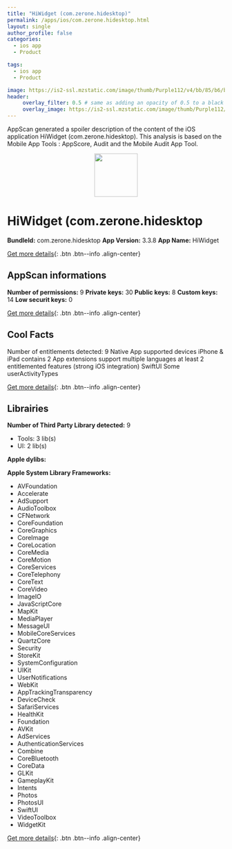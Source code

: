 ```yaml
---
title: "HiWidget (com.zerone.hidesktop)"
permalink: /apps/ios/com.zerone.hidesktop.html
layout: single
author_profile: false
categories: 
  - ios app 
  - Product 

tags: 
  - ios app 
  - Product 

image: https://is2-ssl.mzstatic.com/image/thumb/Purple112/v4/bb/85/b6/bb85b652-ee6b-8d31-9a9f-b4f0c156113a/AppIcon-0-1x_U007emarketing-0-7-0-sRGB-85-220.png/512x512bb.jpg
header: 
     overlay_filter: 0.5 # same as adding an opacity of 0.5 to a black background
     overlay_image: https://is2-ssl.mzstatic.com/image/thumb/Purple112/v4/bb/85/b6/bb85b652-ee6b-8d31-9a9f-b4f0c156113a/AppIcon-0-1x_U007emarketing-0-7-0-sRGB-85-220.png/512x512bb.jpg
---
```

AppScan generated a spoiler description of the content of the iOS application HiWidget (com.zerone.hidesktop). This analysis is based on the Mobile App Tools : AppScore, Audit and the Mobile Audit App Tool.

  
  
<div style="text-align: center;"><img src="https://is2-ssl.mzstatic.com/image/thumb/Purple112/v4/bb/85/b6/bb85b652-ee6b-8d31-9a9f-b4f0c156113a/AppIcon-0-1x_U007emarketing-0-7-0-sRGB-85-220.png/512x512bb.jpg" width="100" height="100"></div>  
  
# HiWidget (com.zerone.hidesktop

**BundleId:** com.zerone.hidesktop
**App Version:** 3.3.8
**App Name:** HiWidget


[Get more details](/pricing.html){: .btn .btn--info .align-center}  
  
## AppScan informations 

**Number of permissions:** 9
**Private keys:** 30
**Public keys:** 8
**Custom keys:** 14
**Low securit keys:** 0
  
[Get more details](/pricing.html){: .btn .btn--info .align-center}

## Cool Facts

Number of entitlements detected: 9
Native App
supported devices iPhone & iPad
contains 2 App extensions
support multiple languages
at least 2 entitlemented features (strong iOS integration)
SwiftUI
Some userActivityTypes
  
[Get more details](/pricing.html){: .btn .btn--info .align-center}

## Librairies 
**Number of Third Party Library detected:** 9
- Tools: 3 lib(s)
- UI: 2 lib(s)

**Apple dylibs:**


**Apple System Library Frameworks:**
- AVFoundation
- Accelerate
- AdSupport
- AudioToolbox
- CFNetwork
- CoreFoundation
- CoreGraphics
- CoreImage
- CoreLocation
- CoreMedia
- CoreMotion
- CoreServices
- CoreTelephony
- CoreText
- CoreVideo
- ImageIO
- JavaScriptCore
- MapKit
- MediaPlayer
- MessageUI
- MobileCoreServices
- QuartzCore
- Security
- StoreKit
- SystemConfiguration
- UIKit
- UserNotifications
- WebKit
- AppTrackingTransparency
- DeviceCheck
- SafariServices
- HealthKit
- Foundation
- AVKit
- AdServices
- AuthenticationServices
- Combine
- CoreBluetooth
- CoreData
- GLKit
- GameplayKit
- Intents
- Photos
- PhotosUI
- SwiftUI
- VideoToolbox
- WidgetKit


  
[Get more details](/pricing.html){: .btn .btn--info .align-center}


